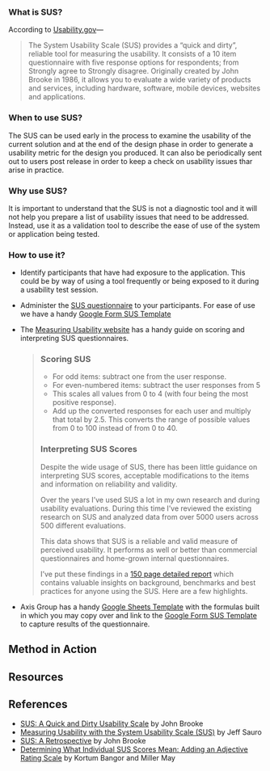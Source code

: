### What is SUS?

According to [Usability.gov](https://www.usability.gov/how-to-and-tools/methods/system-usability-scale.html)— 

> The System Usability Scale (SUS) provides a “quick and dirty”, reliable tool for measuring the usability.   It consists of a 10 item questionnaire with five response options for respondents; from Strongly agree to Strongly disagree.  Originally created by John Brooke in 1986, it allows you to evaluate a wide variety of products and services, including hardware, software, mobile devices, websites and applications.  

### When to use SUS?
The SUS can be used early in the process to examine the usability of the current solution and at the end of the design phase in order to generate a usability metric for the design you produced. It can also be periodically sent out to users post release in order to keep a check on usability issues thar arise in practice.


### Why use SUS?
It is important to understand that the SUS is not a diagnostic tool and it will not help you prepare a list of usability issues that need to be addressed. Instead, use it as a validation tool to describe the ease of use of the system or application being tested.

### How to use it?

- Identify participants that have had exposure to the application. This could be by way of using a tool frequently or being exposed to it during a usability test session.

- Administer the [SUS questionnaire](http://www.measuringux.com/sus.pdf) to your participants. For ease of use we have a handy [Google Form SUS Template](https://drive.google.com/open?id=1ETKDGN38acgyglEb7lAApT3792VklHKQ4EUnXr84Ox8)

- The [Measuring Usability website](https://measuringu.com/sus/) has a handy guide on scoring and interpreting SUS questionnaires.

  > ### Scoring SUS
  >
  > - For odd items: subtract one from the user response.
  > - For even-numbered items: subtract the user responses from 5
  > - This scales all values from 0 to 4 (with four being the most positive response).
  > - Add up the converted responses for each user and multiply that total by 2.5. This converts the range of possible values from 0 to 100 instead of from 0 to 40.
  >
  > ### Interpreting SUS Scores
  >
  > Despite the wide usage of SUS, there has been little guidance on interpreting SUS scores, acceptable modifications to the items and information on reliability and validity.
  >
  > Over the years I’ve used SUS a lot in my own research and during usability evaluations. During this time I’ve reviewed the existing research on SUS and analyzed data from over 5000 users across 500 different evaluations.
  >
  > This data shows that SUS is a reliable and valid measure of perceived usability. It performs as well or better than commercial questionnaires and home-grown internal questionnaires.
  >
  > I’ve put these findings in a [150 page detailed report](http://www.measuringusability.com/products/SUSpack) which contains valuable insights on background, benchmarks and best practices for anyone using the SUS. Here are a few highlights.

- Axis Group has a handy [Google Sheets Template](https://docs.google.com/spreadsheets/d/1Uj3wfAPWDsu69uAFu8zi4d5O0rs3G5MWt4SZru7ld-A/edit?usp=sharing) with the formulas built in which you may copy over and link to the  [Google Form SUS Template](https://drive.google.com/open?id=1ETKDGN38acgyglEb7lAApT3792VklHKQ4EUnXr84Ox8) to capture results of the questionnaire.

## Method in Action

## Resources

## References

- [SUS: A Quick and Dirty Usability Scale](http://www.usabilitynet.org/trump/documents/Suschapt.doc) by John Brooke
- [Measuring Usability with the System Usability Scale (SUS)](http://www.measuringusability.com/sus.php) by Jeff Sauro
- [SUS: A Retrospective](http://www.upassoc.org/upa_publications/jus/2013february/JUS_Brooke_February_2013.pdf) by John Brooke
- [Determining What Individual SUS Scores Mean: Adding an Adjective Rating Scale](http://www.usabilityprofessionals.org/upa_publications/jus/2009may/JUS_Bangor_May2009.pdf) by Kortum Bangor and Miller May

